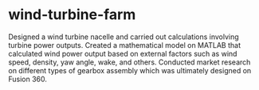 # wind-turbine-farm
Designed a wind turbine nacelle and carried out calculations involving turbine power outputs. Created a mathematical model on MATLAB that calculated wind power output based on external factors such as wind speed, density, yaw angle, wake, and others. Conducted market research on different types of gearbox assembly which was ultimately designed on Fusion 360.
